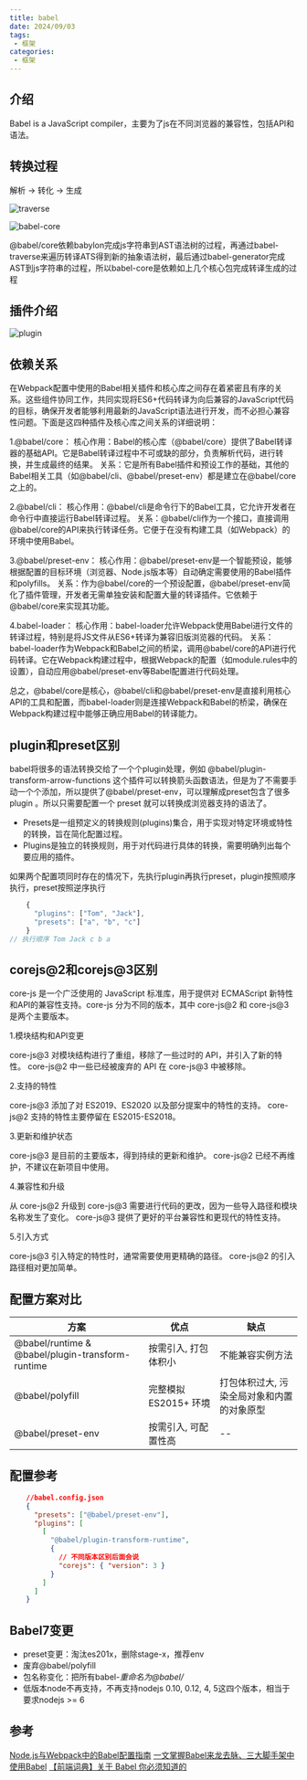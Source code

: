 ```yaml
---
title: babel
date: 2024/09/03
tags:
 - 框架
categories:
 - 框架
---
```


## 介绍

Babel is a JavaScript compiler，主要为了js在不同浏览器的兼容性，包括API和语法。

## 转换过程

解析 -> 转化 -> 生成

![traverse](./assets/babel/traverse.png "traverse")

![babel-core](./assets/babel/core.png "babel-core")

@babel/core依赖babylon完成js字符串到AST语法树的过程，再通过babel-traverse来遍历转译ATS得到新的抽象语法树，最后通过babel-generator完成AST到js字符串的过程，所以babel-core是依赖如上几个核心包完成转译生成的过程

## 插件介绍

![plugin](./assets/babel/plugin.png "plugin")

## 依赖关系

在Webpack配置中使用的Babel相关插件和核心库之间存在着紧密且有序的关系。这些组件协同工作，共同实现将ES6+代码转译为向后兼容的JavaScript代码的目标，确保开发者能够利用最新的JavaScript语法进行开发，而不必担心兼容性问题。下面是这四种插件及核心库之间关系的详细说明：

1.@babel/core：
核心作用：Babel的核心库（@babel/core）提供了Babel转译器的基础API。它是Babel转译过程中不可或缺的部分，负责解析代码，进行转换，并生成最终的结果。
关系：它是所有Babel插件和预设工作的基础，其他的Babel相关工具（如@babel/cli、@babel/preset-env）都是建立在@babel/core之上的。

2.@babel/cli：
核心作用：@babel/cli是命令行下的Babel工具，它允许开发者在命令行中直接运行Babel转译过程。
关系：@babel/cli作为一个接口，直接调用@babel/core的API来执行转译任务。它便于在没有构建工具（如Webpack）的环境中使用Babel。

3.@babel/preset-env：
核心作用：@babel/preset-env是一个智能预设，能够根据配置的目标环境（浏览器、Node.js版本等）自动确定需要使用的Babel插件和polyfills。
关系：作为@babel/core的一个预设配置，@babel/preset-env简化了插件管理，开发者无需单独安装和配置大量的转译插件。它依赖于@babel/core来实现其功能。

4.babel-loader：
核心作用：babel-loader允许Webpack使用Babel进行文件的转译过程，特别是将JS文件从ES6+转译为兼容旧版浏览器的代码。
关系：babel-loader作为Webpack和Babel之间的桥梁，调用@babel/core的API进行代码转译。它在Webpack构建过程中，根据Webpack的配置（如module.rules中的设置），自动应用@babel/preset-env等Babel配置进行代码处理。

总之，@babel/core是核心，@babel/cli和@babel/preset-env是直接利用核心API的工具和配置，而babel-loader则是连接Webpack和Babel的桥梁，确保在Webpack构建过程中能够正确应用Babel的转译能力。

## plugin和preset区别

babel将很多的语法转换交给了一个个plugin处理，例如 @babel/plugin-transform-arrow-functions 这个插件可以转换箭头函数语法，但是为了不需要手动一个个添加，所以提供了@babel/preset-env，可以理解成preset包含了很多 plugin 。所以只需要配置一个 preset 就可以转换成浏览器支持的语法了。

* Presets是一组预定义的转换规则(plugins)集合，用于实现对特定环境或特性的转换，旨在简化配置过程。
* Plugins是独立的转换规则，用于对代码进行具体的转换，需要明确列出每个要应用的插件。

如果两个配置项同时存在的情况下，先执行plugin再执行preset，plugin按照顺序执行，preset按照逆序执行

```js
    {
      "plugins": ["Tom", "Jack"],
      "presets": ["a", "b", "c"]
    }
// 执行顺序 Tom Jack c b a
```

## corejs@2和corejs@3区别

core-js 是一个广泛使用的 JavaScript 标准库，用于提供对 ECMAScript 新特性和API的兼容性支持。core-js 分为不同的版本，其中 core-js@2 和 core-js@3 是两个主要版本。

1.模块结构和API变更

core-js@3 对模块结构进行了重组，移除了一些过时的 API，并引入了新的特性。
core-js@2 中一些已经被废弃的 API 在 core-js@3 中被移除。

2.支持的特性

core-js@3 添加了对 ES2019、ES2020 以及部分提案中的特性的支持。
core-js@2 支持的特性主要停留在 ES2015-ES2018。

3.更新和维护状态

core-js@3 是目前的主要版本，得到持续的更新和维护。
core-js@2 已经不再维护，不建议在新项目中使用。

4.兼容性和升级

从 core-js@2 升级到 core-js@3 需要进行代码的更改，因为一些导入路径和模块名称发生了变化。
core-js@3 提供了更好的平台兼容性和更现代的特性支持。

5.引入方式

core-js@3 引入特定的特性时，通常需要使用更精确的路径。
core-js@2 的引入路径相对更加简单。

## 配置方案对比

| 方案                                               | 优点               |   缺点                    |
|--------------------------------------------------|------------------|-------------------------|
| @babel/runtime & @babel/plugin-transform-runtime | 按需引入, 打包体积小      |  不能兼容实例方法               |
| @babel/polyfill                                  | 完整模拟 ES2015+ 环境  | 打包体积过大, 污染全局对象和内置的对象原型  |
| @babel/preset-env                                | 按需引入, 可配置性高      | --                      |

## 配置参考

```json
    //babel.config.json
    {
      "presets": ["@babel/preset-env"],
      "plugins": [
        [
          "@babel/plugin-transform-runtime",
          {
            // 不同版本区别后面会说
            "corejs": { "version": 3 }
          }
        ]
      ]
    }
```

## Babel7变更

* preset变更：淘汰es201x，删除stage-x，推荐env
* 废弃@babel/polyfill
* 包名称变化：把所有babel-*重命名为@babel/*
* 低版本node不再支持，不再支持nodejs 0.10, 0.12, 4, 5这四个版本，相当于要求nodejs >= 6

## 参考

[Node.js与Webpack中的Babel配置指南](https://juejin.cn/post/7345695255847878665?searchId=20240327104934EC1792762FD32461D4C8)
[一文掌握Babel来龙去脉、三大脚手架中使用Babel](https://juejin.cn/post/7284144079716728873?searchId=20240328111425B9210DD728AD18F0894D)
[【前端词典】关于 Babel 你必须知道的](https://juejin.cn/post/6844903894305210382?searchId=20240328111425B9210DD728AD18F0894D#heading-10)